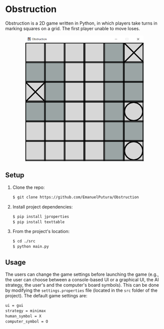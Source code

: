 # Obstruction
 Obstruction is a 2D game written in Python, in which players take turns in marking squares on a grid. The first player unable to move loses.
 
 <p align="center"> <img src="https://github.com/EmanuelPutura/Obstruction/blob/main/img/game.png" height="400"/> </p>
 
 
 ## Setup
 1. Clone the repo:
    ```sh
    $ git clone https://github.com/EmanuelPutura/Obstruction
    ```
 2. Install project dependencies:
    ```sh
    $ pip install jproperties
    $ pip install texttable
    ```
 3. From the project's location:
    ```sh
    $ cd ./src
    $ python main.py
    ```


 ## Usage
 The users can change the game settings before launching the game (e.g., the user can choose between a console-based UI or a graphical UI, the AI strategy, the user's and the computer's board symbols). This can be done by modifying the ```settings.properties``` file (located in the ```src``` folder of the project). The default game settings are:
 ```sh
 ui = gui
 strategy = minimax
 human_symbol = X
 computer_symbol = O
 ```
 
 
